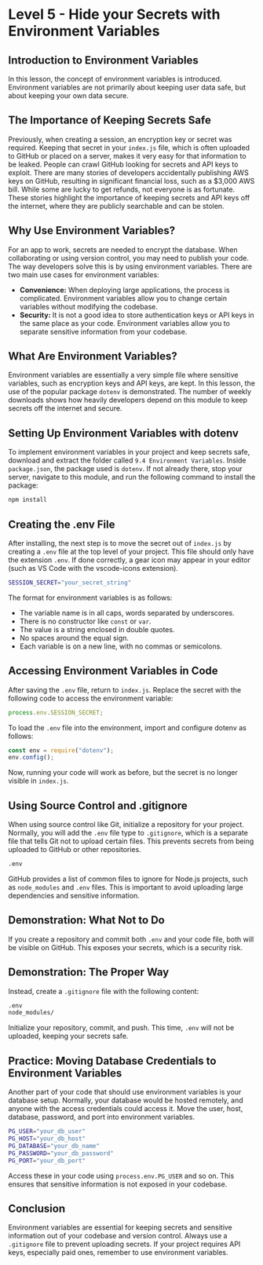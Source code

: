 # Level 5 - Hide your Secrets with Environment Variables

## Introduction to Environment Variables

In this lesson, the concept of environment variables is introduced. Environment variables are not primarily about keeping user data safe, but about keeping your own data secure.

## The Importance of Keeping Secrets Safe

Previously, when creating a session, an encryption key or secret was required. Keeping that secret in your `index.js` file, which is often uploaded to GitHub or placed on a server, makes it very easy for that information to be leaked. People can crawl GitHub looking for secrets and API keys to exploit. There are many stories of developers accidentally publishing AWS keys on GitHub, resulting in significant financial loss, such as a $3,000 AWS bill. While some are lucky to get refunds, not everyone is as fortunate. These stories highlight the importance of keeping secrets and API keys off the internet, where they are publicly searchable and can be stolen.

## Why Use Environment Variables?

For an app to work, secrets are needed to encrypt the database. When collaborating or using version control, you may need to publish your code. The way developers solve this is by using environment variables. There are two main use cases for environment variables:

- **Convenience:** When deploying large applications, the process is complicated. Environment variables allow you to change certain variables without modifying the codebase.
- **Security:** It is not a good idea to store authentication keys or API keys in the same place as your code. Environment variables allow you to separate sensitive information from your codebase.

## What Are Environment Variables?

Environment variables are essentially a very simple file where sensitive variables, such as encryption keys and API keys, are kept. In this lesson, the use of the popular package `dotenv` is demonstrated. The number of weekly downloads shows how heavily developers depend on this module to keep secrets off the internet and secure.

## Setting Up Environment Variables with dotenv

To implement environment variables in your project and keep secrets safe, download and extract the folder called `9.4 Environment Variables`. Inside `package.json`, the package used is `dotenv`. If not already there, stop your server, navigate to this module, and run the following command to install the package:

```bash
npm install
```

## Creating the .env File

After installing, the next step is to move the secret out of `index.js` by creating a `.env` file at the top level of your project. This file should only have the extension `.env`. If done correctly, a gear icon may appear in your editor (such as VS Code with the vscode-icons extension).

```bash
SESSION_SECRET="your_secret_string"
```

The format for environment variables is as follows:

- The variable name is in all caps, words separated by underscores.
- There is no constructor like `const` or `var`.
- The value is a string enclosed in double quotes.
- No spaces around the equal sign.
- Each variable is on a new line, with no commas or semicolons.

## Accessing Environment Variables in Code

After saving the `.env` file, return to `index.js`. Replace the secret with the following code to access the environment variable:

```js
process.env.SESSION_SECRET;
```

To load the `.env` file into the environment, import and configure dotenv as follows:

```js
const env = require("dotenv");
env.config();
```

Now, running your code will work as before, but the secret is no longer visible in `index.js`.

## Using Source Control and .gitignore

When using source control like Git, initialize a repository for your project. Normally, you will add the `.env` file type to `.gitignore`, which is a separate file that tells Git not to upload certain files. This prevents secrets from being uploaded to GitHub or other repositories.

```bash
.env
```

GitHub provides a list of common files to ignore for Node.js projects, such as `node_modules` and `.env` files. This is important to avoid uploading large dependencies and sensitive information.

## Demonstration: What Not to Do

If you create a repository and commit both `.env` and your code file, both will be visible on GitHub. This exposes your secrets, which is a security risk.

## Demonstration: The Proper Way

Instead, create a `.gitignore` file with the following content:

```bash
.env
node_modules/
```

Initialize your repository, commit, and push. This time, `.env` will not be uploaded, keeping your secrets safe.

## Practice: Moving Database Credentials to Environment Variables

Another part of your code that should use environment variables is your database setup. Normally, your database would be hosted remotely, and anyone with the access credentials could access it. Move the user, host, database, password, and port into environment variables.

```bash
PG_USER="your_db_user"
PG_HOST="your_db_host"
PG_DATABASE="your_db_name"
PG_PASSWORD="your_db_password"
PG_PORT="your_db_port"
```

Access these in your code using `process.env.PG_USER` and so on. This ensures that sensitive information is not exposed in your codebase.

## Conclusion

Environment variables are essential for keeping secrets and sensitive information out of your codebase and version control. Always use a `.gitignore` file to prevent uploading secrets. If your project requires API keys, especially paid ones, remember to use environment variables.
